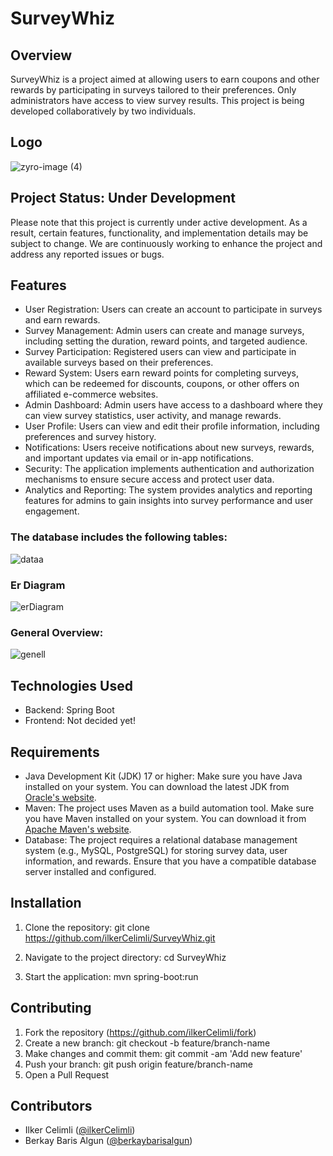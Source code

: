 # SurveyWhiz

## Overview

SurveyWhiz is a project aimed at allowing users to earn coupons and other rewards by participating in surveys tailored to their preferences. Only administrators have access to view survey results. This project is being developed collaboratively by two individuals.

## Logo
![zyro-image (4)](https://github.com/ilkerCelimli/SurveyWhiz/assets/76767449/99e7b380-f94a-474c-a98e-99156e0a1887)


## Project Status: Under Development

Please note that this project is currently under active development. As a result, certain features, functionality, and implementation details may be subject to change. We are continuously working to enhance the project and address any reported issues or bugs.

## Features

- User Registration: Users can create an account to participate in surveys and earn rewards.
- Survey Management: Admin users can create and manage surveys, including setting the duration, reward points, and targeted audience.
- Survey Participation: Registered users can view and participate in available surveys based on their preferences.
- Reward System: Users earn reward points for completing surveys, which can be redeemed for discounts, coupons, or other offers on affiliated e-commerce websites.
- Admin Dashboard: Admin users have access to a dashboard where they can view survey statistics, user activity, and manage rewards.
- User Profile: Users can view and edit their profile information, including preferences and survey history.
- Notifications: Users receive notifications about new surveys, rewards, and important updates via email or in-app notifications.
- Security: The application implements authentication and authorization mechanisms to ensure secure access and protect user data.
- Analytics and Reporting: The system provides analytics and reporting features for admins to gain insights into survey performance and user engagement.

### The database includes the following tables:
![dataa](https://github.com/ilkerCelimli/SurveyWhiz/assets/76767449/f1cac314-93aa-4579-895b-e28719151ac4)


### Er Diagram
![erDiagram](https://github.com/ilkerCelimli/SurveyWhiz/assets/76767449/9a041ca9-e4cd-4ce7-89b4-75a0995321bf)


### General Overview:
![genell](https://github.com/ilkerCelimli/SurveyWhiz/assets/76767449/09e1d7d9-be60-4cbd-a608-df74cfecf088)

## Technologies Used

- Backend: Spring Boot
- Frontend: Not decided yet!

## Requirements

- Java Development Kit (JDK) 17 or higher: Make sure you have Java installed on your system. You can download the latest JDK from [Oracle's website](https://www.oracle.com/java/technologies/javase-jdk11-downloads.html).
- Maven: The project uses Maven as a build automation tool. Make sure you have Maven installed on your system. You can download it from [Apache Maven's website](https://maven.apache.org/download.cgi).
- Database: The project requires a relational database management system (e.g., MySQL, PostgreSQL) for storing survey data, user information, and rewards. Ensure that you have a compatible database server installed and configured.

## Installation

1. Clone the repository:
git clone https://github.com/ilkerCelimli/SurveyWhiz.git

2. Navigate to the project directory:
cd SurveyWhiz

3. Start the application:
mvn spring-boot:run

## Contributing

1. Fork the repository (https://github.com/ilkerCelimli/fork)
2. Create a new branch:
git checkout -b feature/branch-name
3. Make changes and commit them:
git commit -am 'Add new feature'
4. Push your branch:
git push origin feature/branch-name
5. Open a Pull Request

## Contributors

- Ilker Celimli ([@ilkerCelimli](https://github.com/ilkerCelimli))
- Berkay Baris Algun ([@berkaybarisalgun](https://github.com/berkaybarisalgun))

